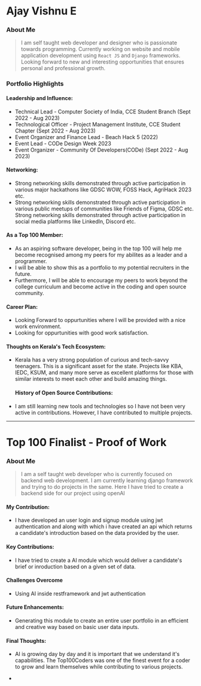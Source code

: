 # Ajay Vishnu E

### About Me

> I am self taught web developer and designer who is passionate towards programming. Currently working on website and mobile application development using `React JS` and `Django` frameworks. Looking forward to new and interesting opportunities that ensures personal and professional growth.

### Portfolio Highlights


#### Leadership and Influence:  

- Technical Lead - Computer Society of India, CCE Student Branch (Sept 2022 - Aug 2023)
- Technological Officer - Project Management Institute, CCE Student Chapter (Sept 2022 - Aug 2023)
- Event Organizer and Finance Lead - Beach Hack 5 (2022)
- Event Lead - CODe Design Week 2023
- Event Organizer - Community Of Developers(CODe) (Sept 2022 - Aug 2023)

#### Networking:

- Strong networking skills demonstrated through active participation in various major hackathons like GDSC WOW, FOSS Hack, AgriHack 2023 etc.
- Strong networking skills demonstrated through active participation in various public meetups of communities like Friends of Figma, GDSC etc.
  Strong networking skills demonstrated through active participation in social media platforms like LinkedIn, Discord etc.

#### As a Top 100 Member: 

- As an aspiring software developer, being in the top 100 will help me become recognised among my peers for my abilites as a leader and a programmer.
- I will be able to show this as a portfolio to my potential recruiters in the future.
- Furthermore, I will be able to encourage my peers to work beyond the college curriculum and become active in the coding and open source community.
  
#### Career Plan: 

- Looking Forward to oppurtunities where I will be provided with a nice work environment.
- Looking for oppurtunities with good work satisfaction.

#### Thoughts on Kerala's Tech Ecosystem: 

- Kerala has a very strong population of curious and tech-savvy teenagers. This is a significant asset for the state. Projects like KBA, IEDC, KSUM, and many more serve as excellent platforms for those with similar interests to meet each other and build amazing things.

  #### History of Open Source Contributions:

- I am still learning new tools and technologies so I have not been very active in contributions. However, I have contributed to multiple projects.


---



# Top 100 Finalist -  Proof of Work

### About Me 
> I am a self taught web developer who is currently focused on backend web development. I am currently learning django framework and trying to do projects in the same. Here I have tried to create a backend side for our project using openAI

#### My Contribution:
- I have developed an user login and signup module using jwt authentication and along with which i have created an api which returns a candidate's introduction based on the data provided by the user. 

#### Key Contributions:
- I have tried to create a AI module which would deliver a candidate's brief or inroduction based on a given set of data.
  
#### Challenges Overcome
- Using AI inside restframework and jwt authentication

#### Future Enhancements:
- Generating this module to create an entire user portfolio in an efficient and creative way based on basic user data inputs.
  
#### Final Thoughts:
- AI is growing day by day and it is important that we understand it's capabilities. The Top100Coders was one of the finest event for a coder to grow and learn 
themselves while contributing to various projects.

-
